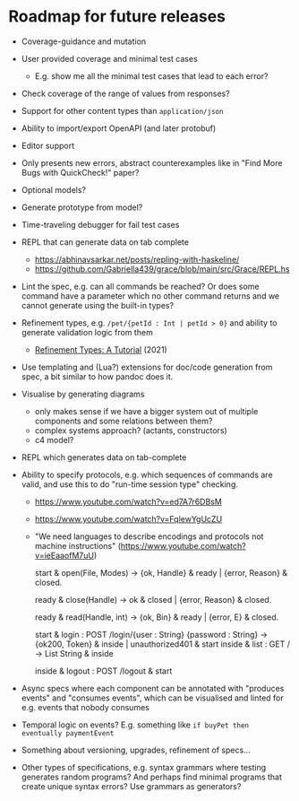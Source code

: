# Roadmap for future releases

* Coverage-guidance and mutation

* User provided coverage and minimal test cases
  + E.g. show me all the minimal test cases that lead to each error?

* Check coverage of the range of values from responses?

* Support for other content types than `application/json`

* Ability to import/export OpenAPI (and later protobuf)

* Editor support

* Only presents new errors, abstract counterexamples like in "Find More Bugs
  with QuickCheck!" paper?

* Optional models?

* Generate prototype from model?

* Time-traveling debugger for fail test cases

* REPL that can generate data on tab complete
  - https://abhinavsarkar.net/posts/repling-with-haskeline/
  - https://github.com/Gabriella439/grace/blob/main/src/Grace/REPL.hs

* Lint the spec, e.g. can all commands be reached? Or does some
  command have a parameter which no other command returns and we
  cannot generate using the built-in types?

* Refinement types, e.g. `/pet/{petId : Int | petId > 0}` and ability to generate
  validation logic from them
  - [Refinement Types: A Tutorial](https://arxiv.org/abs/2010.07763v1) (2021)

* Use templating and (Lua?) extensions for doc/code generation from
  spec, a bit similar to how pandoc does it.

* Visualise by generating diagrams
  + only makes sense if we have a bigger system out of multiple components and
    some relations between them?
  + complex systems approach? (actants, constructors)
  + c4 model?

* REPL which generates data on tab-complete

* Ability to specify protocols, e.g. which sequences of commands
  are valid, and use this to do "run-time session type" checking.
  - https://www.youtube.com/watch?v=ed7A7r6DBsM
  - https://www.youtube.com/watch?v=FqlewYgUcZU

  - "We need languages to describe encodings and protocols not machine
    instructions" (https://www.youtube.com/watch?v=ieEaaofM7uU)

    start & open(File, Modes) ->
      {ok, Handle} & ready |
      {error, Reason} & closed.

    ready & close(Handle) ->
      ok & closed | 
      {error, Reason} & closed.

    ready & read(Handle, int) ->
      {ok, Bin} & ready |
      {error, E} & closed.

    start 
      & login : POST /login/{user : String} {password : String} -> {ok200, Token} & inside
                                                           | unauthorized401 & start
    inside & list : GET / -> List String & inside

    inside & logout : POST /logout & start

* Async specs where each component can be annotated with "produces
  events" and "consumes events", which can be visualised and linted
  for e.g. events that nobody consumes

* Temporal logic on events? E.g. something like `if buyPet then eventually
  paymentEvent`

* Something about versioning, upgrades, refinement of specs...

* Other types of specifications, e.g. syntax grammars where testing generates
  random programs? And perhaps find minimal programs that create unique syntax
  errors? Use grammars as generators?

